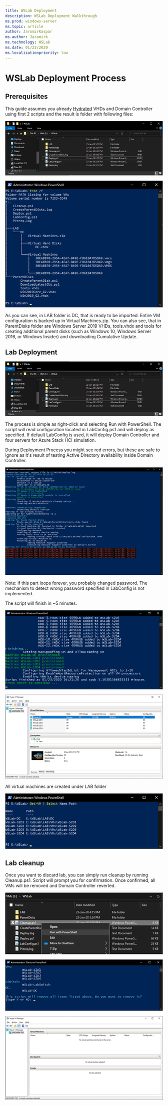```yaml
---
title: WSLab Deployment
description: WSLab Deployment Walkthrough 
ms.prod: windows-server
ms.topic: article
author: JaromirKaspar
ms.author: Jaromirk
ms.technology: WSLab
ms.date: 01/23/2020
ms.localizationpriority: low
---
```


# WSLab Deployment Process

## Prerequisites

This guide assumes you already [Hydrated](../WSLab-Hydration/wslab-hydration.md) VHDs and Domain Controller using first 2 scripts and the result is folder with following files:

![](media/Explorer01.png)

![](media/PowerShell01.png)

As you can see, in LAB folder is DC, that is ready to be imported. Entire VM configuration is backed up in Virtual Machines.zip. You can also see, that in ParentDisks folder are Windows Server 2019 VHDs, tools.vhdx and tools for creating additional parent disks (such as Windows 10, Windows Server 2016, or Windows Insider) and downloading Cumulative Update.

## Lab Deployment

![](media/Explorer01.png)

The process is simple as right-click and selecting Run with PowerShell. The script will read configuration located in LabConfig.ps1 and will deploy as specified. If default LabConfig is used, it will deploy Domain Controller and four servers for Azure Stack HCI simulation.

During Deployment Process you might see red errors, but these are safe to ignore as it's result of testing Active Directory availability inside Domain Controller.

![](media/PowerShell02.png)

Note: if this part loops forever, you probably changed password. The mechanism to detect wrong password specified in LabConfig is not implemented.

The script will finish in ~5 minutes.

![](media/PowerShell03.png)

![](media/Hyper-V_Manager01.png)

All virtual machines are created under LAB folder

![](media/PowerShell04.png)

## Lab cleanup

Once you want to discard lab, you can simply run cleanup by running Cleanup.ps1. Script will prompt you for confirmation. Once confirmed, all VMs will be removed and Domain Controller reverted.

![](media/Explorer03.png)

![](media/PowerShell05.png)

![](media/Hyper-V_Manager02.png)